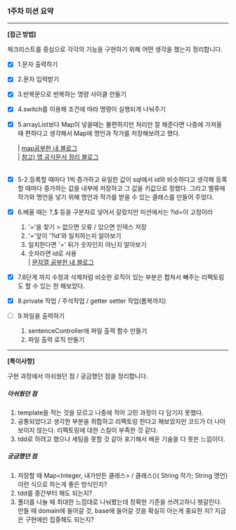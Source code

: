 ### 1주차 미션 요약

---

**[접근 방법]**

체크리스트를 중심으로 각각의 기능을 구현하기 위해 어떤 생각을 했는지 정리합니다.

- [x] 1.문자 출력하기 <br/>
- [x] 2.문자 입력받기 <br/>
- [x] 3.반복문으로 반복하는 명령 사이클 만들기 <br/>
- [x] 4.switch를 이용해 조건에 따라 명령이 실행되게 나눠주기 <br/>
- [x] 5.arrayList보다 Map이 넣을때는 불편하지만 처리만 잘 
해준다면 나중에 가져올 때 편하다고 생각해서 Map에 명언과 작가를 저장해보려고 했다.

    | [map공부한 내 블로그](https://velog.io/@i-am-jiwon/%EC%9E%90%EB%B0%94-ArrayList-vs-Map)  
    |  [참고) 맵 공식문서 정리 블로그](https://upsw-p.tistory.com/24)
  <br/><br/>
- [x] 5-2.등록할 때마다 1씩 증가하고 유일한 값이 sql에서 id와 비슷하다고 
생각해 등록할 때마다 증가하는 값을 내부에 저장하고 그 값을 키값으로 정했다.
그리고 벨류에 작가와 명언을 넣기 위해 명언과 작가를 받을 수 있는 클래스를 만들어 주었다.<br/>
- [x] 6.배울 때는 ?,$ 등을 구분자로 넣어서 갈랐지만 미션에서는 ?id=이 고정이라
    1. '='을 찾기 > 없으면 오류 / 있으면 인덱스 저장
    2. '='앞이 '?id'와 일치하는지 알아보기 
    3. 일치한다면 '=' 뒤가 숫자인지 아닌지 알아보기
    4. 숫자라면 id로 사용 <br/>
  | [문자열 공부한 내 블로그](https://velog.io/@i-am-jiwon/%EC%9E%90%EB%B0%94-%EB%AC%B8%EC%9E%90%EC%97%B4-%EB%8B%A4%EB%A3%A8%EA%B8%B0startsWith-split)
- [x] 7.8단계 까지 수정과 삭제처럼 비슷한 로직이 있는 부분은 합쳐서 빼주는 리펙토링도 할 수 있는 한 해보았다.
- [x] 8.private 작업 / 주석작업 / getter setter 작업(롬복까지)
- [ ] 9.파일을 출력하기
  1. sentenceController에 파일 출력 함수 만들기
  2. 파일 출력 로직 만들기

---

**[특이사항]**

구현 과정에서 아쉬웠던 점 / 궁금했던 점을 정리합니다.

##### 아쉬웠던 점
1. template을 적는 것을 모르고 나중에 적어 고민 과정이 다 담기지 못했다.
2. 공통되었다고 생각한 부분을 취합하고 리팩토링 한다고 해보았지만 코드가 더 나아보이지 않는다. 리펙토링에 대한 스킬이 부족한 것 같다.
3. tdd로 하려고 했으나 세팅을 못할 것 같아 포기해서 배운 기술을 다 못쓴 느낌이다.

##### 궁금했던 점
1. 저장할 때 Map<Integer, 내가만든 클래스> / 클래스(){ String 작가; String 명언} 이런 식으로 하는게 좋은 방식인지?
2. tdd를 중간부터 해도 되는지?
3. 폴더를 나눌 때 최대한 느낌대로 나눠봤는데 정확한 기준을 쓰려고하니 헷갈린다. 만들 때 domain에 들어갈 것, base에 들어갈 것을 확실히 아는게 중요한 지? 지금은 구현에만 집중해도 되는지?

